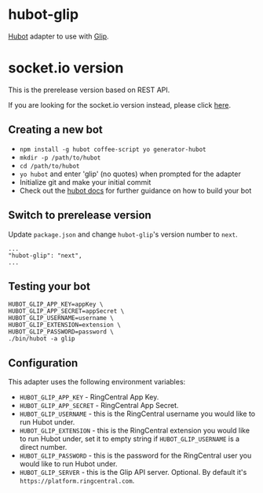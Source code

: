 # hubot-glip

[Hubot](https://hubot.github.com/) adapter to use with [Glip](https://glip.com/).


# socket.io version

This is the prerelease version based on REST API.

If you are looking for the socket.io version instead, please click [here](https://github.com/tylerlong/hubot-glip).


## Creating a new bot

- `npm install -g hubot coffee-script yo generator-hubot`
- `mkdir -p /path/to/hubot`
- `cd /path/to/hubot`
- `yo hubot` and enter 'glip' (no quotes) when prompted for the adapter
- Initialize git and make your initial commit
- Check out the [hubot docs](https://github.com/github/hubot/tree/master/docs) for further guidance on how to build your bot


## Switch to prerelease version

Update `package.json` and change `hubot-glip`'s version number to `next`.

```
...
"hubot-glip": "next",
...
```


## Testing your bot

```
HUBOT_GLIP_APP_KEY=appKey \
HUBOT_GLIP_APP_SECRET=appSecret \
HUBOT_GLIP_USERNAME=username \
HUBOT_GLIP_EXTENSION=extension \
HUBOT_GLIP_PASSWORD=password \
./bin/hubot -a glip
```


## Configuration

This adapter uses the following environment variables:

- `HUBOT_GLIP_APP_KEY` - RingCentral App Key.
- `HUBOT_GLIP_APP_SECRET` - RingCentral App Secret.
- `HUBOT_GLIP_USERNAME` - this is the RingCentral username you would like to run Hubot under.
- `HUBOT_GLIP_EXTENSION` - this is the RingCentral extension you would like to run Hubot under, set it to empty string if `HUBOT_GLIP_USERNAME` is a direct number.
- `HUBOT_GLIP_PASSWORD` - this is the password for the RingCentral user you would like to run Hubot under.
- `HUBOT_GLIP_SERVER` - this is the Glip API server. Optional. By default it's `https://platform.ringcentral.com`.

